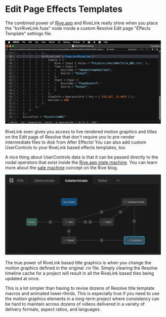 # Edit Page Effects Templates

The combined power of [Rive.app](https://rive.app/features) and RiveLink really shine when you place the "kvrRiveLink.fuse" node inside a custom Resolve Edit page "Effects Template" settings file. 

![RiveLink Macro](Images/rivelink-effects-template.png)

RiveLink even gives you access to live rendered motion graphics and titles on the Edit page of Resolve that don't require you to pre-render intermediate files to disk from After Effects! You can also add custom UserControls to your RiveLink based effects templates, too.

A nice thing about UserControls data is that it can be passed directly to the nodal operators that exist inside the [Rive.app state machine](https://help.rive.app/editor/state-machine). You can learn more about the [sate machine](https://rive.app/blog/state-machines-make-iteration-a-breeze-for-designers-and-developers) concept on the Rive blog.

![Rive State Machines Blog Post](Images/rive-state-machine-blog-post.png)

The true power of RiveLink based title graphics is when you change the motion graphics defined in the original .riv file. Simply clearing the Resolve timeline cache for a project will result in all the RiveLink based tiles being updated at once. 

This is a lot simpler than having to revise dozens of Resolve title template macros and animated lower-thirds. This is especially true if you need to use the motion graphics elements in a long-term project where consistency can be hard to maintain across dozens of videos delivered in a variety of delivery formats, aspect ratios, and languages.
